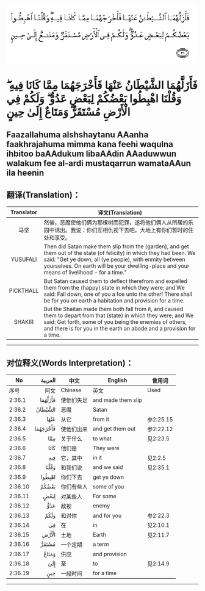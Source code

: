 ![002:036](images/002_036.gif)

#  فَأَزَلَّهُمَا الشَّيْطَانُ عَنْهَا فَأَخْرَجَهُمَا مِمَّا كَانَا فِيهِ ۖ وَقُلْنَا اهْبِطُوا بَعْضُكُمْ لِبَعْضٍ عَدُوٌّ ۖ وَلَكُمْ فِي الْأَرْضِ مُسْتَقَرٌّ وَمَتَاعٌ إِلَىٰ حِينٍ 

## Faazallahuma alshshaytanu AAanha faakhrajahuma mimma kana feehi waqulna ihbitoo baAAdukum libaAAdin AAaduwwun walakum fee al-ardi mustaqarrun wamataAAun ila heenin

## 翻译(Translation)：

| Translator | 译文(Translation)                                            |
| :--------: | ------------------------------------------------------------ |
|    马坚    | 然後，恶魔使他们俩为那棵树而犯罪，遂将他们俩人从所居的乐园中诱出。我说：你们互相仇视下去吧。大地上有你们暂时的住处和享受。 |
|  YUSUFALI  | Then did Satan make them slip from the (garden), and get them out of the state (of felicity) in which they had been. We said: "Get ye down, all (ye people), with enmity between yourselves. On earth will be your dwelling-place and your means of livelihood - for a time." |
| PICKTHALL  | But Satan caused them to deflect therefrom and expelled them from the (happy) state in which they were; and We said: Fall down, one of you a foe unto the other! There shall be for you on earth a habitation and provision for a time. |
|   SHAKIR   | But the Shaitan made them both fall from it, and caused them to depart from that (state) in which they were; and We said: Get forth, some of you being the enemies of others, and there is for you in the earth an abode and a provision for a time. |

---

## 对位释义(Words Interpretation)：

| No      |  العربية | 中文       | English            | 曾用词    |
| ------- | -------: | ---------- | ------------------ | --------- |
| 序号    |     阿文 | Chinese    | 英文               | Used      |
| 2:36.1  |  فَأَزَلَّهُمَا | 使他们失足 | and made them slip |           |
| 2:36.2  |  الشَّيْطَانُ | 恶魔       | Satan              |           |
| 2:36.3  |     عَنْهَا | 从它       | from it            | 参2:25.15 |
| 2:36.4  | فَأَخْرَجَهُمَا | 使他们出来 | and get them out   | 参2:22.12 |
| 2:36.5  |      مِمَّا | 关于什么   | to what            | 见2:23.5  |
| 2:36.6  |     كَانَا | 他们是     | They were          |           |
| 2:36.7  |      فِيهِ | 它，其中   | in it              | 见2:2.5   |
| 2:36.8  |    وَقُلْنَا | 和我们说   | and we said        | 见2:35.1  |
| 2:36.9  |   اهْبِطُوا | 你们下去   | get ye down        |           |
| 2:36.10 |    بَعْضُكُمْ | 你们有些人 | some of you        |           |
| 2:36.11 |     لِبَعْضٍ | 对某些人   | For some           |           |
| 2:36.12 |      عَدُوٌّ | 敌视       | enemy              |           |
| 2:36.13 |     وَلَكُمْ | 和对你     | and for you        | 参2:22.3  |
| 2:36.14 |       فِي | 在         | in                 | 见2:10.1  |
| 2:36.15 |    الْأَرْضِ | 土地       | Earth              | 见2:11.7  |
| 2:36.16 |    مُسْتَقَرٌّ | 一个定期   | a term             |           |
| 2:36.17 |    وَمَتَاعٌ | 供应       | and provision      |           |
| 2:36.18 |      إِلَىٰ | 至         | to                 | 见2:14.9  |
| 2:36.19 |      حِينٍ | 一段时间   | for a time         |           |

---
